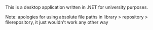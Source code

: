 This is a desktop application written in .NET for university purposes. 

Note: apologies for using absolute file paths in library > repository > filerepository, it just wouldn't work any other way
